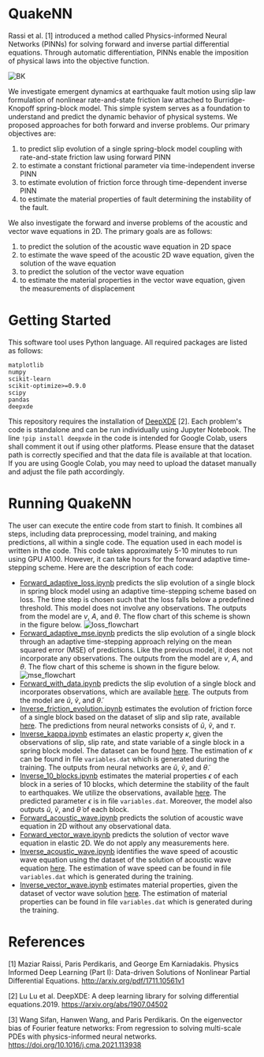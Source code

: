 # QuakeNN
Rassi et al. [1] introduced a method called Physics-informed Neural Networks (PINNs) for solving forward and inverse partial differential equations. Through automatic differentiation, PINNs enable the imposition of physical laws into the objective function.

![BK](https://github.com/napatt2/PINN-SBM/assets/106395611/79fa0712-9a47-44e4-a56b-39e2e2b38ea8)

We investigate emergent dynamics at earthquake fault motion using slip law formulation of nonlinear rate-and-state friction law attached to Burridge-Knopoff spring-block model. This simple system serves as a foundation to understand and predict the dynamic behavior of physical systems. We proposed approaches for both forward and inverse problems. Our primary objectives are:

1. to predict slip evolution of a single spring-block model coupling with rate-and-state friction law using forward PINN 
2. to estimate a constant frictional parameter via time-independent inverse PINN 
3. to estimate evolution of friction force through time-dependent inverse PINN 
4. to estimate the material properties of fault determining the instability of the fault.

We also investigate the forward and inverse problems of the acoustic and vector wave equations in 2D. The primary goals are as follows:
1. to predict the solution of the acoustic wave equation in 2D space
2. to estimate the wave speed of the acoustic 2D wave equation, given the solution of the wave equation
3. to predict the solution of the vector wave equation
4. to estimate the material properties in the vector wave equation, given the measurements of displacement

# Getting Started
This software tool uses Python language. All required packages are listed as follows:
```
matplotlib
numpy
scikit-learn
scikit-optimize>=0.9.0
scipy
pandas
deepxde
```
This repository requires the installation of [DeepXDE](https://deepxde.readthedocs.io/en/latest/) [2]. Each problem's code is standalone and can be run individually using Jupyter Notebook. The line ```!pip install deepxde``` in the code is intended for Google Colab, users shall comment it out if using other platforms. Please ensure that the dataset path is correctly specified and that the data file is available at that location. If you are using Google Colab, you may need to upload the dataset manually and adjust the file path accordingly.

# Running QuakeNN
The user can execute the entire code from start to finish. It combines all steps, including data preprocessing, model training, and making predictions, all within a single code. The equation used in each model is written in the code. This code takes approximately 5-10 minutes to run using GPU A100. However, it can take hours for the forward adaptive time-stepping scheme. Here are the description of each code:
- [Forward_adaptive_loss.ipynb](https://github.com/napatt2/QuakeNN/blob/7761597689de67dacf46145a42632e403d8a34f4/Fault%20Friction/Forward_adaptive_loss.ipynb) predicts the slip evolution of a single block in spring block model using an adaptive time-stepping scheme based on loss. The time step is chosen such that the loss falls below a predefined threshold. This model does not involve any observations. The outputs from the model are $v$, $A$, and $\theta$. The flow chart of this scheme is shown in the figure below.
  ![loss_flowchart](https://github.com/napatt2/PINN-SBM/assets/106395611/79ca5baa-aebc-4bba-bbc1-e973bf0da49c)
- [Forward_adaptive_mse.ipynb](https://github.com/napatt2/QuakeNN/blob/7761597689de67dacf46145a42632e403d8a34f4/Fault%20Friction/Forward_adaptive_mse.ipynb) predicts the slip evolution of a single block through an adaptive time-stepping approach relying on the mean squared error (MSE) of predictions. Like the previous model, it does not incorporate any observations. The outputs from the model are $v$, $A$, and $\theta$. The flow chart of this scheme is shown in the figure below.
  ![mse_flowchart](https://github.com/napatt2/PINN-SBM/assets/106395611/ab0b8ec4-6fd4-45db-b242-0a67abb53e0f)
- [Forward_with_data.ipynb](https://github.com/napatt2/QuakeNN/blob/7761597689de67dacf46145a42632e403d8a34f4/Fault%20Friction/Forward_with_data.ipynb) predicts the slip evolution of a single block and incorporates observations, which are available [here](https://github.com/napatt2/QuakeNN/blob/7761597689de67dacf46145a42632e403d8a34f4/Dataset/sbm1.csv). The outputs from the model are $\tilde{u}$, $\tilde{v}$, and $\tilde{\theta}$.
- [Inverse_friction_evolution.ipynb](https://github.com/napatt2/QuakeNN/blob/7761597689de67dacf46145a42632e403d8a34f4/Fault%20Friction/Inverse_friction_evolution.ipynb)  estimates the evolution of friction force of a single block based on the dataset of slip and slip rate, available [here](https://github.com/napatt2/QuakeNN/blob/7761597689de67dacf46145a42632e403d8a34f4/Dataset/sbm_inv.csv). The predictions from neural networks consists of $\tilde{u}$, $\tilde{v}$, and $\tau$.
- [Inverse_kappa.ipynb](https://github.com/napatt2/QuakeNN/blob/7761597689de67dacf46145a42632e403d8a34f4/Fault%20Friction/Inverse_kappa.ipynb) estimates an elastic property $\kappa$, given the observations of slip, slip rate, and state variable of a single block in a spring block model. The dataset can be found [here](https://github.com/napatt2/QuakeNN/blob/7761597689de67dacf46145a42632e403d8a34f4/Dataset/sbm1.csv). The estimation of $\kappa$ can be found in file ```variables.dat``` which is generated during the training. The outputs from neural networks are $\tilde{u}$, $\tilde{v}$, and $\tilde{\theta}$.
- [Inverse_10_blocks.ipynb](https://github.com/napatt2/QuakeNN/blob/7761597689de67dacf46145a42632e403d8a34f4/Fault%20Friction/Inverse_10_blocks.ipynb) estimates the material properties $\epsilon$ of each block in a series of 10 blocks, which determine the stability of the fault to earthquakes. We utilize the observations, available [here](https://github.com/napatt2/QuakeNN/blob/7761597689de67dacf46145a42632e403d8a34f4/Dataset/sbm10.csv). The predicted parameter $\epsilon$ is in file ```variables.dat```. Moreover, the model also outputs $\tilde{u}$, $\tilde{v}$, and $\tilde{\theta}$ of each block.
- [Forward_acoustic_wave.ipynb](https://github.com/napatt2/QuakeNN/blob/7761597689de67dacf46145a42632e403d8a34f4/Wave%20Equation/Forward_acoustic_wave.ipynb) predicts the solution of acoustic wave equation in 2D without any observational data.
- [Forward_vector_wave.ipynb](https://github.com/napatt2/QuakeNN/blob/7761597689de67dacf46145a42632e403d8a34f4/Wave%20Equation/Forward_vector_wave.ipynb) predicts the solution of vector wave equation in elastic 2D. We do not apply any measurements here.
- [Inverse_acoustic_wave.ipynb](https://github.com/napatt2/QuakeNN/blob/7761597689de67dacf46145a42632e403d8a34f4/Wave%20Equation/Inverse_acoustic_wave.ipynb) identifies the wave speed of acoustic wave equation using the dataset of the solution of acoustic wave equation [here](https://github.com/napatt2/QuakeNN/blob/7761597689de67dacf46145a42632e403d8a34f4/Dataset/acoustic_c3.mat). The estimation of wave speed can be found in file ```variables.dat``` which is generated during the training.
- [Inverse_vector_wave.ipynb](https://github.com/napatt2/QuakeNN/blob/7761597689de67dacf46145a42632e403d8a34f4/Wave%20Equation/Inverse_vector_wave.ipynb) estimates material properties, given the dataset of vector wave solution [here](https://github.com/napatt2/QuakeNN/blob/7761597689de67dacf46145a42632e403d8a34f4/Dataset/vector_2nd.mat). The estimation of material properties can be found in file ```variables.dat``` which is generated during the training.
# References
[1] Maziar Raissi, Paris Perdikaris, and George Em Karniadakis. Physics Informed Deep Learning (Part I): Data-driven Solutions of Nonlinear Partial Differential Equations. http://arxiv.org/pdf/1711.10561v1

[2] Lu Lu et al. DeepXDE: A deep learning library for solving differential equations.2019. https://arxiv.org/abs/1907.04502

[3] Wang Sifan, Hanwen Wang, and Paris Perdikaris. On the eigenvector bias of Fourier feature networks: From regression to solving multi-scale PDEs with physics-informed neural networks. https://doi.org/10.1016/j.cma.2021.113938
